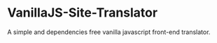 # VanillaJS-Site-Translator
A simple and dependencies free vanilla javascript front-end translator.
